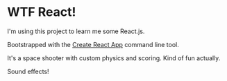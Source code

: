 # WTF React!

I'm using this project to learn me some React.js.

Bootstrapped with the [Create React App](https://github.com/facebookincubator/create-react-app) command line tool.

It's a space shooter with custom physics and scoring. Kind of fun actually.

Sound effects!